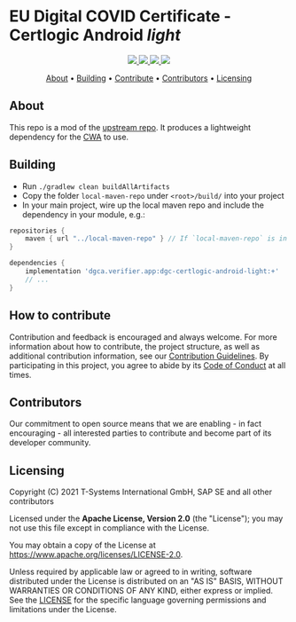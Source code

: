 # EU Digital COVID Certificate - Certlogic Android *light*

<p align="center">
  <a href="/../../commits/" title="Last Commit">
    <img src="https://img.shields.io/github/last-commit/eu-digital-green-certificates/dgc-certlogic-android?style=flat">
  </a>
  <a href="/../../issues" title="Open Issues">
    <img src="https://img.shields.io/github/issues/eu-digital-green-certificates/dgc-certlogic-android?style=flat">
  </a>
  <a href="./LICENSE" title="License">
    <img src="https://img.shields.io/badge/License-Apache%202.0-green.svg?style=flat">
  </a>
  <a href="https://api.reuse.software/info/github.com/corona-warn-app/dgc-certlogic-android" title="REUSE Status"><img src="https://api.reuse.software/badge/github.com/corona-warn-app/dgc-certlogic-android"></a>      
</p>

<p align="center">
  <a href="#about">About</a> •
  <a href="#building">Building</a> •
  <a href="#how-to-contribute">Contribute</a> •
  <a href="#contributors">Contributors</a> •
  <a href="#licensing">Licensing</a>
</p>

## About
This repo is a mod of the [upstream repo](https://github.com/corona-warn-app/dgc-certlogic-android).
It produces a lightweight dependency for the [CWA](https://github.com/corona-warn-app/cwa-app-android) to use.

## Building
* Run `./gradlew clean buildAllArtifacts`
* Copy the folder `local-maven-repo` under `<root>/build/` into your project
* In your main project, wire up the local maven repo and include the dependency in your module, e.g.:

```groovy
repositories {
    maven { url "../local-maven-repo" } // If `local-maven-repo` is in your projects root folder
}

dependencies {
    implementation 'dgca.verifier.app:dgc-certlogic-android-light:+'
    // ...
}
```
## How to contribute  

Contribution and feedback is encouraged and always welcome. For more information about how to contribute, the project structure, 
as well as additional contribution information, see our [Contribution Guidelines](./CONTRIBUTING.md). By participating in this 
project, you agree to abide by its [Code of Conduct](./CODE_OF_CONDUCT.md) at all times.

## Contributors  

Our commitment to open source means that we are enabling - in fact encouraging - all interested parties to contribute and become part of its developer community.

## Licensing

Copyright (C) 2021 T-Systems International GmbH, SAP SE and all other contributors

Licensed under the **Apache License, Version 2.0** (the "License"); you may not use this file except in compliance with the License.

You may obtain a copy of the License at https://www.apache.org/licenses/LICENSE-2.0.

Unless required by applicable law or agreed to in writing, software distributed under the License is distributed on an "AS IS" 
BASIS, WITHOUT WARRANTIES OR CONDITIONS OF ANY KIND, either express or implied. See the [LICENSE](./LICENSE) for the specific 
language governing permissions and limitations under the License.

